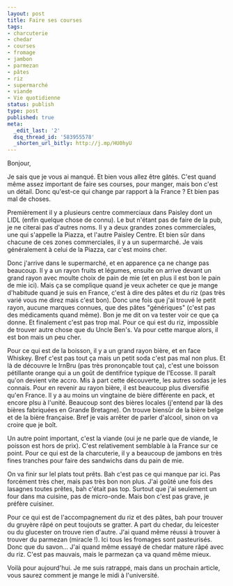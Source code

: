 ```yaml
---
layout: post
title: Faire ses courses
tags:
- charcuterie
- chedar
- courses
- fromage
- jambon
- parmezan
- pâtes
- riz
- supermarché
- viande
- Vie quotidienne
status: publish
type: post
published: true
meta:
  _edit_last: '2'
  dsq_thread_id: '583955578'
  _shorten_url_bitly: http://j.mp/HU0hyU
---
```

Bonjour,

Je sais que je vous ai manqué. Et bien vous allez être gâtés. C'est quand même assez important de faire ses courses, pour manger, mais bon c'est un détail. Donc qu'est-ce qui change par rapport à la France ? Et bien pas mal de choses.

Premièrement il y a plusieurs centre commerciaux dans Paisley dont un LIDL (enfin quelque chose de connu). Le but n'étant pas de faire de la pub, je ne citerai pas d'autres noms. Il y a deux grandes zones commerciales, une qui s'appelle la Piazza, et l'autre Paisley Centre. Et bien sûr dans chacune de ces zones commerciales, il y a un supermarché. Je vais généralement à celui de la Piazza, car c'est moins cher.

Donc j'arrive dans le supermarché, et en apparence ça ne change pas beaucoup. Il y a un rayon fruits et légumes, ensuite on arrive devant un grand rayon avec moulte choix de pain de mie (et en plus il est bon le pain de mie ici). Mais ça se complique quand je veux acheter ce que je mange d'habitude quand je suis en France, c'est à dire des pâtes et du riz (pas très varié vous me direz mais c'est bon). Donc une fois que j'ai trouvé le petit rayon, aucune marques connues, que des pâtes "génériques" (c'est pas des médicaments quand même). Bon je me dit on va tester voir ce que ça donne. Et finalement c'est pas trop mal. Pour ce qui est du riz, impossible de trouver autre chose que du Uncle Ben's. Va pour cette marque alors, il est bon mais un peu cher.

Pour ce qui est de la boisson, il y a un grand rayon bière, et en face Whiskey. Bref c'est pas tout ça mais un petit soda c'est pas mal non plus. Et là de découvre le IrnBru (pas très prononçable tout ça), c'est une boisson pétillante orange qui a un goût de dentifrice typique de l'Ecosse. Il paraît qu'on devient vite accro. Mis à part cette découverte, les autres sodas je les connais. Pour en revenir au rayon bière, il est beaucoup plus diversifié qu'en France. Il y a au moins un vingtaine de bière différente en pack, et encore plsu à l'unité. Beaucoup sont des bières locales (j'entend par là des bières fabriquées en Grande Bretagne). On trouve biensûr de la bière belge et de la bière française. Bref je vais arrêter de parler d'alcool, sinon on va croire que je boît.

Un autre point important, c'est la viande (oui je ne parle que de viande, le poisson est hors de prix). C'est relativement semblable à la France sur ce point. Pour ce qui est de la charcuterie, il y a beaucoup de jambons en très fines tranches pour faire des sandwichs dans du pain de mie.

On va finir sur lel plats tout prêts. Bah c'est pas ce qui manque par ici. Pas forcément très cher, mais pas très bon non plus. J'ai goûté une fois des lasagnes toutes prêtes, bah c'était pas top. Surtout que j'ai seulement un four dans ma cuisine, pas de micro-onde. Mais bon c'est pas grave, je préfère cuisiner.

Pour ce qui est de l'accompagnement du riz et des pâtes, bah pour trouver du gruyère râpé on peut toujouts se gratter. A part du chedar, du leicester ou du glucester on trouve rien d'autre. J'ai quand même réussi à trouver à trouver du parmezan (miracle !). Ici tous les fromages sont pasteurisés. Donc que du savon... J'ai quand même essayé de chedar mature râpé avec du riz. C'est pas mauvais, mais le parmezan ça va quand même mieux.

Voilà pour aujourd'hui. Je me suis ratrappé, mais dans un prochain article, vous saurez comment je mange le midi à l'université.
